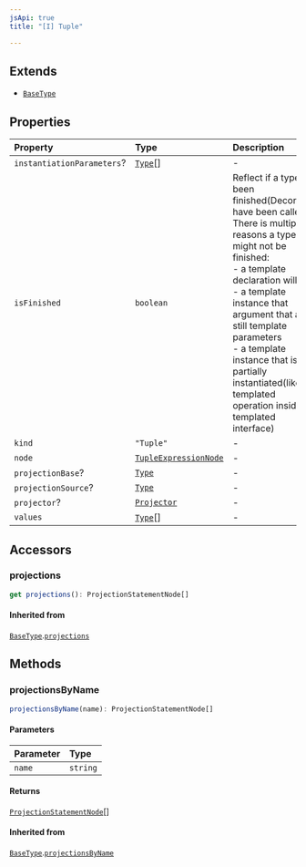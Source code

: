 ```yaml
---
jsApi: true
title: "[I] Tuple"

---
```

## Extends

- [`BaseType`](Interface.BaseType.md)

## Properties

| Property | Type | Description |
| :------ | :------ | :------ |
| `instantiationParameters`? | [`Type`](Type.Type.md)[] | - |
| `isFinished` | `boolean` | Reflect if a type has been finished(Decorators have been called).<br />There is multiple reasons a type might not be finished:<br />- a template declaration will not<br />- a template instance that argument that are still template parameters<br />- a template instance that is only partially instantiated(like a templated operation inside a templated interface) |
| `kind` | `"Tuple"` | - |
| `node` | [`TupleExpressionNode`](Interface.TupleExpressionNode.md) | - |
| `projectionBase`? | [`Type`](Type.Type.md) | - |
| `projectionSource`? | [`Type`](Type.Type.md) | - |
| `projector`? | [`Projector`](Interface.Projector.md) | - |
| `values` | [`Type`](Type.Type.md)[] | - |

## Accessors

### projections

```ts
get projections(): ProjectionStatementNode[]
```

#### Inherited from

[`BaseType`](Interface.BaseType.md).[`projections`](Interface.BaseType.md#projections)

## Methods

### projectionsByName

```ts
projectionsByName(name): ProjectionStatementNode[]
```

#### Parameters

| Parameter | Type |
| :------ | :------ |
| `name` | `string` |

#### Returns

[`ProjectionStatementNode`](Interface.ProjectionStatementNode.md)[]

#### Inherited from

[`BaseType`](Interface.BaseType.md).[`projectionsByName`](Interface.BaseType.md#projectionsbyname)
